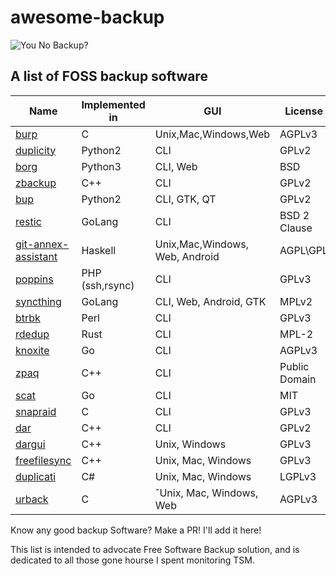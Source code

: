 # awesome-backup

![You No Backup?](https://raw.githubusercontent.com/oz123/awesome-backup/master/22715907.jpg)

## A list of FOSS backup software



|Name | Implemented in | GUI | License |
------|----------------|-----|---------|
| [burp](https://github.com/grke/burp)  |  C |   Unix,Mac,Windows,Web   | AGPLv3  |
| [duplicity](http://duplicity.nongnu.org/) | Python2 | CLI              | GPLv2   |
| [borg](https://github.com/borgbackup/borg) | Python3 | CLI, Web        | BSD     |
| [zbackup](http://zbackup.org/)            | C++      | CLI             | GPLv2   |
| [bup](https://github.com/bup/bup) | Python2|  CLI, GTK, QT |           GPLv2     |
| [restic](http://restic.github.io) | GoLang | CLI  |  BSD 2 Clause |
| [git-annex-assistant](https://git-annex.branchable.com/assistant/)| Haskell | Unix,Mac,Windows, Web, Android |AGPL\GPL |
| [poppins](https://bitbucket.org/poppins/poppins) | PHP (ssh,rsync) | CLI | GPLv3
| [syncthing](https://github.com/syncthing/syncthing) | GoLang |CLI, Web, Android, GTK |  MPLv2 |
| [btrbk](https://github.com/digint/btrbk)| Perl | CLI | GPLv3 |
| [rdedup](https://github.com/dpc/rdedup.git) | Rust | CLI | MPL-2 |
| [knoxite](https://github.com/knoxite/knoxite) | Go  | CLI  | AGPLv3 |
| [zpaq](https://github.com/zpaq/zpaq) | C++ | CLI | Public Domain |
| [scat](https://gitlab.com/Roman2K/scat) | Go | CLI | MIT |
| [snapraid](https://github.com/amadvance/snapraid/) | C| CLI | GPLv3 |
| [dar](http://dar.linux.free.fr/) | C++| CLI | GPLv2 |
| [dargui](http://dargui.sourceforge.net/) | C++| Unix, Windows | GPLv3 |
| [freefilesync](https://freefilesync.org/) | C++| Unix, Mac, Windows | GPLv3 |
| [duplicati](https://github.com/duplicati/duplicati) | C# | Unix, Mac, Windows | LGPLv3 |
| [urback](https://www.urbackup.org/index.html) | C | ˇUnix, Mac, Windows, Web | AGPLv3 |


Know any good backup Software? Make a PR! I'll add it here!

This list is intended to advocate Free Software
Backup solution, and is dedicated to all those gone hourse I spent monitoring 
TSM.


